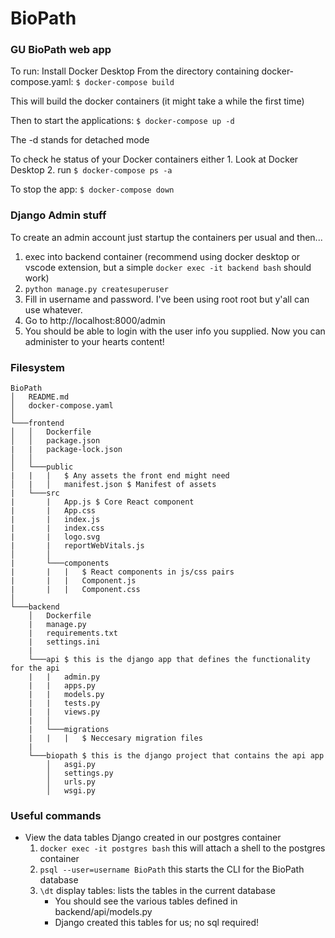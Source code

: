 # BioPath
### GU BioPath web app

To run:
Install Docker Desktop
From the directory containing docker-compose.yaml:
    ```$ docker-compose build```

This will build the docker containers (it might take a while the first time)

Then to start the applications:
   ```$ docker-compose up -d```

The -d stands for detached mode

To check he status of your Docker containers either
    1. Look at Docker Desktop
    2. run ```$ docker-compose ps -a```

To stop the app:
    ```$ docker-compose down```

### Django Admin stuff
To create an admin account just startup the containers per usual and then...
1. exec into backend container (recommend using docker desktop or vscode extension, but a simple `docker exec -it backend bash` should work)
1. `python manage.py createsuperuser`
1. Fill in username and password. I've been using root root but y'all can use whatever.
1. Go to http://localhost:8000/admin
1. You should be able to login with the user info you supplied. Now you can administer to your hearts content!

### Filesystem
```
BioPath
│   README.md
│   docker-compose.yaml 
│
└───frontend
│   │   Dockerfile
│   │   package.json
|   |   package-lock.json
│   │
│   └───public
|   |   |   $ Any assets the front end might need
│   |   │   manifest.json $ Manifest of assets
|   └───src
|       |   App.js $ Core React component
|       |   App.css
|       |   index.js
|       |   index.css
|       |   logo.svg
|       |   reportWebVitals.js
│       │   
|       └───components
|       |   |   $ React components in js/css pairs
|       |   |   Component.js
|       |   |   Component.css
│   
└───backend
    │   Dockerfile
    |   manage.py
    |   requirements.txt
    |   settings.ini
    |
    └───api $ this is the django app that defines the functionality for the api
    |   |   admin.py
    |   |   apps.py
    |   |   models.py
    |   |   tests.py
    |   |   views.py
    |   │   
    |   └───migrations
    |   |   |   $ Neccesary migration files
    |   
    └───biopath $ this is the django project that contains the api app
        │   asgi.py
        │   settings.py
        │   urls.py
        │   wsgi.py
```

### Useful commands
- View the data tables Django created in our postgres container
    1. `docker exec -it postgres bash` this will attach a shell to the postgres container
    1. `psql --user=username BioPath` this starts the CLI for the BioPath database
    1. `\dt` display tables: lists the tables in the current database
        - You should see the various tables defined in backend/api/models.py
        - Django created this tables for us; no sql required!


